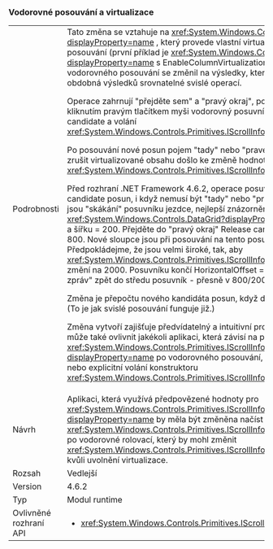 ### <a name="horizontal-scrolling-and-virtualization"></a>Vodorovné posouvání a virtualizace

|   |   |
|---|---|
|Podrobnosti|Tato změna se vztahuje na <xref:System.Windows.Controls.ItemsControl?displayProperty=name> , který provede vlastní virtualizace ve směru kolmě směru hlavní posouvání (první příklad je <xref:System.Windows.Controls.DataGrid?displayProperty=name> s EnableColumnVirtualization =&quot;True&quot;).  Výsledek určité operace vodorovného posouvání se změnil na výsledky, které jsou mnohem intuitivnější a více obdobná výsledků srovnatelné svislé operací.<p/>Operace zahrnují &quot;přejděte sem&quot; a &quot;pravý okraj&quot;, používat názvy z nabídky získali kliknutím pravým tlačítkem myši vodorovný posuvník.  Obě tyto výpočty posun Release candidate a volání <xref:System.Windows.Controls.Primitives.IScrollInfo.SetHorizontalOffset(System.Double)>.<p/>Po posouvání nové posun pojem &quot;tady&quot; nebo &quot;pravého&quot; možná změnily, protože nově zrušit virtualizované obsahu došlo ke změně hodnoty <xref:System.Windows.Controls.Primitives.IScrollInfo.ExtentWidth?displayProperty=name>.<p/>Před rozhraní .NET Framework 4.6.2, operace posuvníku jednoduše používá Release candidate posun, i když nemusí být &quot;tady&quot; nebo &quot;pravého&quot; víc.  Výsledkem je efekty, jako jsou &quot;skákání&quot; posuvníku jezdce, nejlepší znázorněno v příkladu. Předpokládejme, že <xref:System.Windows.Controls.DataGrid?displayProperty=name> má ExtentWidth = 1 000 a šířku = 200.  Přejděte do &quot;pravý okraj&quot; Release candidate používá posun 1000 200 = 800.  Nové sloupce jsou při posouvání na tento posun, de-virtualizované; Předpokládejme, že jsou velmi široké, tak, aby <xref:System.Windows.Controls.Primitives.IScrollInfo.ExtentWidth?displayProperty=name> změní na 2000.  Posuvníku končí HorizontalOffset = 800 a jezdce &quot;nedoručitelných zpráv&quot; zpět do středu posuvník - přesně v 800/2000 = 40 %.<p/>Změna je přepočtu nového kandidáta posun, když dojde k této situaci a zkuste to znovu. (To je jak svislé posouvání funguje již.) <p/>Změna vytvoří zajišťuje předvídatelný a intuitivní prostředí pro koncové uživatele, ale může také ovlivnit jakékoli aplikaci, která závisí na přesná hodnota <xref:System.Windows.Controls.Primitives.IScrollInfo.HorizontalOffset?displayProperty=name> po vodorovného posouvání, zda vyvolat koncovým uživatelem nebo explicitní volání konstruktoru <xref:System.Windows.Controls.Primitives.IScrollInfo.SetHorizontalOffset(System.Double)>.|
|Návrh|Aplikaci, která využívá předpovězené hodnoty pro <xref:System.Windows.Controls.Primitives.IScrollInfo.HorizontalOffset?displayProperty=name> by měla být změněna načíst skutečnou hodnotu (a hodnota <xref:System.Windows.Controls.Primitives.IScrollInfo.ExtentWidth?displayProperty=name>) po vodorovné rolovací, který by mohl změnit <xref:System.Windows.Controls.Primitives.IScrollInfo.ExtentWidth?displayProperty=name> kvůli uvolnění virtualizace.|
|Rozsah|Vedlejší|
|Version|4.6.2|
|Typ|Modul runtime|
|Ovlivněné rozhraní API|<ul><li><xref:System.Windows.Controls.Primitives.IScrollInfo?displayProperty=nameWithType></li></ul>|

